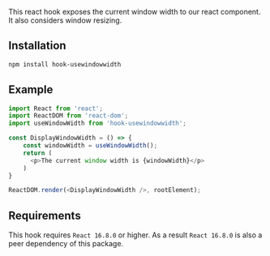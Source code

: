 This react hook exposes the current window width to our react component. It also considers window resizing.

## Installation

```markdown
npm install hook-usewindowwidth
```

## Example

```javascript
import React from 'react';
import ReactDOM from 'react-dom';
import useWindowWidth from 'hook-usewindowwidth';

const DisplayWindowWidth = () => {
    const windowWidth = useWindowWidth();
    return (
      <p>The current window width is {windowWidth}</p>
    )
}

ReactDOM.render(<DisplayWindowWidth />, rootElement);
```

## Requirements
This hook requires `React 16.8.0` or higher. As a result `React 16.8.0` is also a peer dependency of this package.